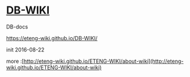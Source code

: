 # [DB-WIKI](https://eteng-wiki.github.io/DB-WIKI/)

DB-docs

https://eteng-wiki.github.io/DB-WIKI/

init 2016-08-22


more :[http://eteng-wiki.github.io/ETENG-WIKI/about-wiki](http://eteng-wiki.github.io/ETENG-WIKI/about-wiki)